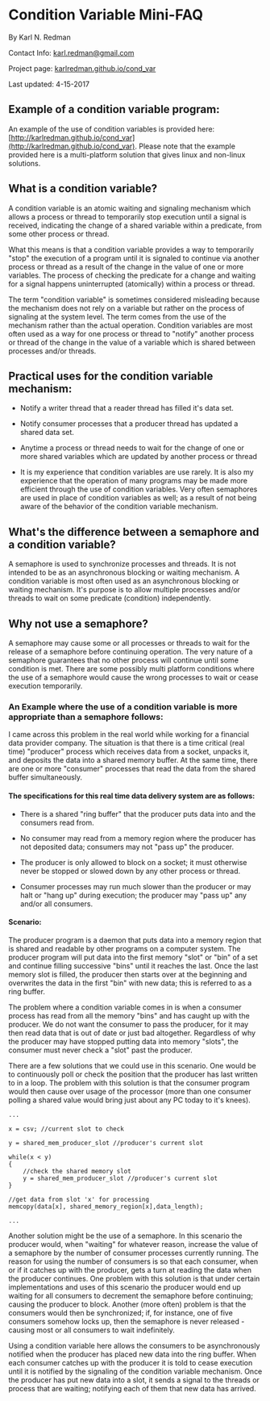 # Condition Variable Mini-FAQ

By Karl N. Redman

Contact Info: <karl.redman@gmail.com>

Project page: [karlredman.github.io/cond_var](https://github.com/karlredman/cond-var)

Last updated: 4-15-2017

## Example of a condition variable program:

An example of the use of condition variables is provided here: [http://karlredman.github.io/cond_var](http://karlredman.github.io/cond_var). Please note that the example provided here is a multi-platform solution that gives linux and non-linux solutions.

## What is a condition variable?

A condition variable is an atomic waiting and signaling mechanism which allows a process or thread to temporarily stop execution until a signal is received, indicating the change of a shared variable within a predicate, from some other process or thread.

What this means is that a condition variable provides a way to temporarily "stop" the execution of a program until it is signaled to continue via another process or thread as a result of the change in the value of one or more variables. The process of checking the predicate for a change and waiting for a signal happens uninterrupted (atomically) within a process or thread.

The term "condition variable" is sometimes considered misleading because the mechanism does not rely on a variable but rather on the process of signaling at the system level. The term comes from the use of the mechanism rather than the actual operation. Condition variables are most often used as a way for one process or thread to "notify" another process or thread of the change in the value of a variable which is shared between processes and/or threads.


## Practical uses for the condition variable mechanism:

* Notify a writer thread that a reader thread has filled it's data set.

* Notify consumer processes that a producer thread has updated a shared data set.

* Anytime a process or thread needs to wait for the change of one or more shared variables which are updated by another process or thread


 * It is my experience that condition variables are use rarely. It is also my experience that the operation of many programs may be made more efficient through the use of condition variables. Very often semaphores are used in place of condition variables as well; as a result of not being aware of the behavior of the condition variable mechanism.


## What's the difference between a semaphore and a condition variable?

A semaphore is used to synchronize processes and threads. It is not intended to be as an asynchronous blocking or waiting mechanism. A condition variable is most often used as an asynchronous blocking or waiting mechanism. It's purpose is to allow multiple processes and/or threads to wait on some predicate (condition) independently.



## Why not use a semaphore?

A semaphore may cause some or all processes or threads to wait for the release of a semaphore before continuing operation. The very nature of a semaphore guarantees that no other process will continue until some condition is met. There are some possibly multi platform conditions where the use of a semaphore would cause the wrong processes to wait or cease execution temporarily.

### An Example where the use of a condition variable is more appropriate than a semaphore follows:

I came across this problem in the real world while working for a financial data provider company. The situation is that there is a time critical (real time) "producer" process which receives data from a socket, unpacks it, and deposits the data into a shared memory buffer. At the same time, there are one or more "consumer" processes that read the data from the shared buffer simultaneously.

#### The specifications for this real time data delivery system are as follows:

* There is a shared "ring buffer" that the producer puts data into and the consumers read from.
	
* No consumer may read from a memory region where the producer has not deposited data; consumers may not "pass up" the producer.

* The producer is only allowed to block on a socket; it must otherwise never be stopped or slowed down by any other process or thread.

* Consumer processes may run much slower than the producer or may halt or "hang up" during execution; the producer may "pass up" any and/or all consumers.
#### Scenario:

The producer program is a daemon that puts data into a memory region that is shared and readable by other programs on a computer system. The producer program will put data into the first memory "slot" or "bin" of a set and continue filling successive "bins" until it reaches the last. Once the last memory slot is filled, the producer then starts over at the beginning and overwrites the data in the first "bin" with new data; this is referred to as a ring buffer.

The problem where a condition variable comes in is when a consumer process has read from all the memory "bins" and has caught up with the producer. We do not want the consumer to pass the producer, for it may then read data that is out of date or just bad altogether. Regardless of why the producer may have stopped putting data into memory "slots", the consumer must never check a "slot" past the producer.

There are a few solutions that we could use in this scenario. One would be to continuously poll or check the position that the producer has last written to in a loop. The problem with this solution is that the consumer program would then cause over usage of the processor (more than one consumer polling a shared value would bring just about any PC today to it's knees).

    ...

    x = csv; //current slot to check

    y = shared_mem_producer_slot //producer's current slot

    while(x < y)
    {
        //check the shared memory slot
        y = shared_mem_producer_slot //producer's current slot
    }

    //get data from slot 'x' for processing
    memcopy(data[x], shared_memory_region[x],data_length);

    ...

Another solution might be the use of a semaphore. In this scenario the producer would, when "waiting" for whatever reason, increase the value of a semaphore by the number of consumer processes currently running. The reason for using the number of consumers is so that each consumer, when or if it catches up with the producer, gets a turn at reading the data when the producer continues. One problem with this solution is that under certain implementations and uses of this scenario the producer would end up waiting for all consumers to decrement the semaphore before continuing; causing the producer to block. Another (more often) problem is that the consumers would then be synchronized; if, for instance, one of five consumers somehow locks up, then the semaphore is never released -causing most or all consumers to wait indefinitely.


Using a condition variable here allows the consumers to be asynchronously notified when the producer has placed new data into the ring buffer. When each consumer catches up with the producer it is told to cease execution until it is notified by the signaling of the condition variable mechanism. Once the producer has put new data into a slot, it sends a signal to the threads or process that are waiting; notifying each of them that new data has arrived.


